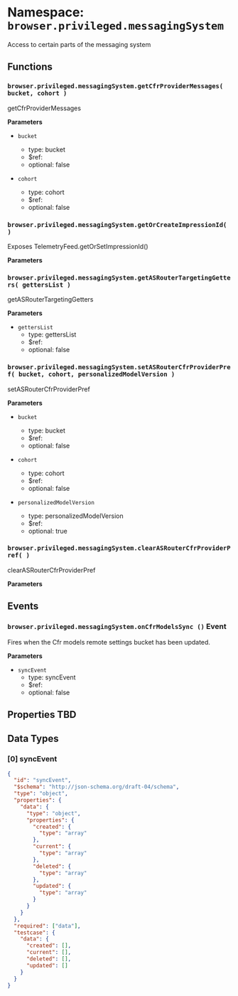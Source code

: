 # Namespace: `browser.privileged.messagingSystem`

Access to certain parts of the messaging system

## Functions

### `browser.privileged.messagingSystem.getCfrProviderMessages( bucket, cohort )`

getCfrProviderMessages

**Parameters**

- `bucket`

  - type: bucket
  - \$ref:
  - optional: false

- `cohort`
  - type: cohort
  - \$ref:
  - optional: false

### `browser.privileged.messagingSystem.getOrCreateImpressionId( )`

Exposes TelemetryFeed.getOrSetImpressionId()

**Parameters**

### `browser.privileged.messagingSystem.getASRouterTargetingGetters( gettersList )`

getASRouterTargetingGetters

**Parameters**

- `gettersList`
  - type: gettersList
  - \$ref:
  - optional: false

### `browser.privileged.messagingSystem.setASRouterCfrProviderPref( bucket, cohort, personalizedModelVersion )`

setASRouterCfrProviderPref

**Parameters**

- `bucket`

  - type: bucket
  - \$ref:
  - optional: false

- `cohort`

  - type: cohort
  - \$ref:
  - optional: false

- `personalizedModelVersion`
  - type: personalizedModelVersion
  - \$ref:
  - optional: true

### `browser.privileged.messagingSystem.clearASRouterCfrProviderPref( )`

clearASRouterCfrProviderPref

**Parameters**

## Events

### `browser.privileged.messagingSystem.onCfrModelsSync ()` Event

Fires when the Cfr models remote settings bucket has been updated.

**Parameters**

- `syncEvent`
  - type: syncEvent
  - \$ref:
  - optional: false

## Properties TBD

## Data Types

### [0] syncEvent

```json
{
  "id": "syncEvent",
  "$schema": "http://json-schema.org/draft-04/schema",
  "type": "object",
  "properties": {
    "data": {
      "type": "object",
      "properties": {
        "created": {
          "type": "array"
        },
        "current": {
          "type": "array"
        },
        "deleted": {
          "type": "array"
        },
        "updated": {
          "type": "array"
        }
      }
    }
  },
  "required": ["data"],
  "testcase": {
    "data": {
      "created": [],
      "current": [],
      "deleted": [],
      "updated": []
    }
  }
}
```
